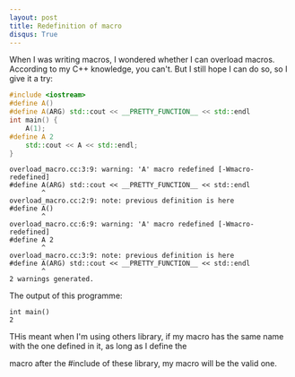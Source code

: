 ```yaml
---
layout: post
title: Redefinition of macro
disqus: True
---
```


When I was writing macros, I wondered whether I can overload macros. According to my C++ knowledge, you can't. But I still hope
I can do so, so I give it a try:

```c++
#include <iostream>
#define A()
#define A(ARG) std::cout << __PRETTY_FUNCTION__ << std::endl
int main() {
    A(1);
#define A 2
    std::cout << A << std::endl;
}
```

```
overload_macro.cc:3:9: warning: 'A' macro redefined [-Wmacro-redefined]
#define A(ARG) std::cout << __PRETTY_FUNCTION__ << std::endl
        ^
overload_macro.cc:2:9: note: previous definition is here
#define A()
        ^
overload_macro.cc:6:9: warning: 'A' macro redefined [-Wmacro-redefined]
#define A 2
        ^
overload_macro.cc:3:9: note: previous definition is here
#define A(ARG) std::cout << __PRETTY_FUNCTION__ << std::endl
        ^
2 warnings generated.
```

The output of this programme:

```
int main()
2
```

THis meant when I'm using others library, if my macro has the same name with the one defined in it, as long as I define the
<p>macro after the #include of these library, my macro will be the valid one.
